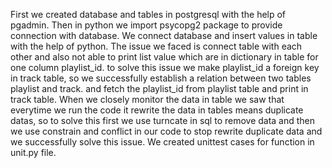 First we created database and tables in postgresql with the help of pgadmin.
Then in python we import psycopg2 package to provide connection with database.
We connect database and insert values in table with the help of python.
The issue we faced is connect table with each other and also not able to print list value which are in dictionary in table for one column playlist_id.
to solve this issue we make playlist_id a foreign key in track table, so we successfully establish a relation between two tables playlist and track. and fetch the playlist_id from playlist table and print in track table.
When we closely monitor the data in table we saw that everytime we run the code it rewrite the data in tables means duplicate datas, so to solve this first we use turncate in sql to remove data and then we use constrain and conflict in our code to stop rewrite duplicate data and we successfully solve this issue.
We created unittest cases for function in unit.py file.
